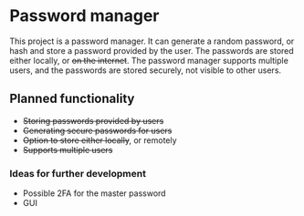 # Password manager

This project is a password manager. It can generate a random password, or hash and store a password provided by the user. The passwords are stored either locally, or ~~on the internet~~. The password manager supports multiple users, and the passwords are stored securely, not visible to other users.

## Planned functionality

- ~~Storing passwords provided by users~~
- ~~Generating secure passwords for users~~
- ~~Option to store either locally~~, or remotely
- ~~Supports multiple users~~

### Ideas for further development

- Possible 2FA for the master password
- GUI

